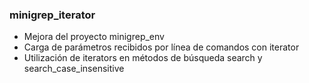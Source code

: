 

### minigrep_iterator

- Mejora del proyecto minigrep_env
- Carga de parámetros recibidos por línea de comandos con iterator
- Utilización de iterators en métodos de búsqueda search y search_case_insensitive